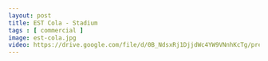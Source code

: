 ```yaml
---
layout: post
title: EST Cola - Stadium
tags : [ commercial ]
image: est-cola.jpg
video: https://drive.google.com/file/d/0B_NdsxRj1DjjdWc4YW9VNnhKcTg/preview
---
```

